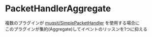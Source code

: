 # PacketHandlerAggregate
複数のプラグインが [muqsit/SimplePacketHandler](https://github.com/Muqsit/SimplePacketHandler) を使用する場合に  
このプラグインが集約(Aggregate)してイベントのリッスンを1つに抑える
